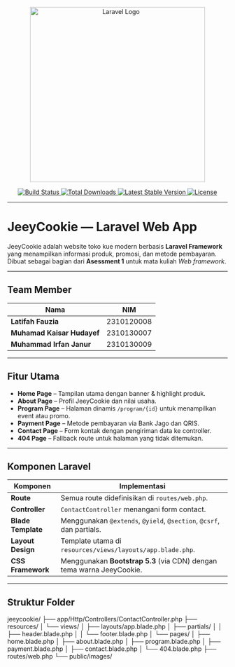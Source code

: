 <p align="center">
  <a href="https://laravel.com" target="_blank">
    <img src="https://raw.githubusercontent.com/laravel/art/master/logo-lockup/5%20SVG/2%20CMYK/1%20Full%20Color/laravel-logolockup-cmyk-red.svg" width="400" alt="Laravel Logo">
  </a>
</p>

<p align="center">
  <a href="https://github.com/laravel/framework/actions">
    <img src="https://github.com/laravel/framework/workflows/tests/badge.svg" alt="Build Status">
  </a>
  <a href="https://packagist.org/packages/laravel/framework">
    <img src="https://img.shields.io/packagist/dt/laravel/framework" alt="Total Downloads">
  </a>
  <a href="https://packagist.org/packages/laravel/framework">
    <img src="https://img.shields.io/packagist/v/laravel/framework" alt="Latest Stable Version">
  </a>
  <a href="https://packagist.org/packages/laravel/framework">
    <img src="https://img.shields.io/packagist/l/laravel/framework" alt="License">
  </a>
</p>

---

# JeeyCookie — Laravel Web App

JeeyCookie adalah website toko kue modern berbasis **Laravel Framework** yang menampilkan informasi produk, promosi, dan metode pembayaran.  
Dibuat sebagai bagian dari **Asessment 1** untuk mata kuliah *Web framework*.

---

## Team Member
| Nama | NIM |
|------|--------|
| **Latifah Fauzia** | 2310120008 |
| **Muhamad Kaisar Hudayef** | 2310130007 |
| **Muhammad Irfan Janur** | 2310130009 |

---

## Fitur Utama

- **Home Page** – Tampilan utama dengan banner & highlight produk.  
- **About Page** – Profil JeeyCookie dan nilai usaha.  
- **Program Page** – Halaman dinamis `/program/{id}` untuk menampilkan event atau promo.  
- **Payment Page** – Metode pembayaran via Bank Jago dan QRIS.  
- **Contact Page** – Form kontak dengan pengiriman data ke controller.  
- **404 Page** – Fallback route untuk halaman yang tidak ditemukan.  

---

## Komponen Laravel

| Komponen | Implementasi |
|-----------|---------------|
| **Route** | Semua route didefinisikan di `routes/web.php`. |
| **Controller** | `ContactController` menangani form contact. |
| **Blade Template** | Menggunakan `@extends`, `@yield`, `@section`, `@csrf`, dan partials. |
| **Layout Design** | Template utama di `resources/views/layouts/app.blade.php`. |
| **CSS Framework** | Menggunakan **Bootstrap 5.3** (via CDN) dengan tema warna JeeyCookie. |

---

## Struktur Folder
jeeycookie/
├── app/Http/Controllers/ContactController.php
├── resources/
│ └── views/
│ ├── layouts/app.blade.php
│ ├── partials/
│ │ ├── header.blade.php
│ │ └── footer.blade.php
│ └── pages/
│ ├── home.blade.php
│ ├── about.blade.php
│ ├── program.blade.php
│ ├── payment.blade.php
│ ├── contact.blade.php
│ └── 404.blade.php
├── routes/web.php
└── public/images/